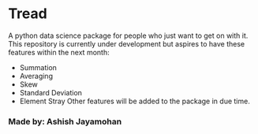# Tread
A python data science package for people who just want to get on with it.
This repository is currently under development but aspires to have these features within the next month:
* Summation
* Averaging
* Skew
* Standard Deviation
* Element Stray
Other features will be added to the package in due time.
### Made by: Ashish Jayamohan

